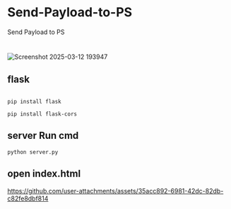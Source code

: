 # Send-Payload-to-PS
Send Payload to PS
# 
![Screenshot 2025-03-12 193947](https://github.com/user-attachments/assets/48f65be2-7b47-4a32-99f8-c421bbcd2954)
## flask
```Install library

pip install flask

pip install flask-cors
```
## server Run cmd
```
python server.py
```
## open index.html



https://github.com/user-attachments/assets/35acc892-6981-42dc-82db-c82fe8dbf814


